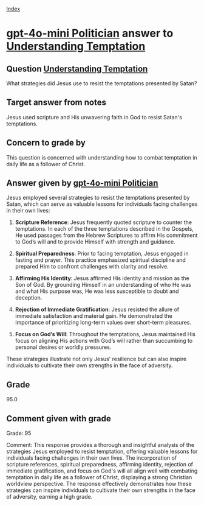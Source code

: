 
[Index](../../index.md)
# [gpt-4o-mini Politician](../../answering_models/gpt-4o-mini_Politician.md) answer to [Understanding Temptation](../../questions/Understanding_Temptation.md)

## Question [Understanding Temptation](../../questions/Understanding_Temptation.md)
What strategies did Jesus use to resist the temptations presented by Satan?

## Target answer from notes
Jesus used scripture and His unwavering faith in God to resist Satan's temptations.

## Concern to grade by
This question is concerned with understanding how to combat temptation in daily life as a follower of Christ.

## Answer given by [gpt-4o-mini Politician](../../answering_models/gpt-4o-mini_Politician.md)
Jesus employed several strategies to resist the temptations presented by Satan, which can serve as valuable lessons for individuals facing challenges in their own lives:

1. **Scripture Reference**: Jesus frequently quoted scripture to counter the temptations. In each of the three temptations described in the Gospels, He used passages from the Hebrew Scriptures to affirm His commitment to God’s will and to provide Himself with strength and guidance.

2. **Spiritual Preparedness**: Prior to facing temptation, Jesus engaged in fasting and prayer. This practice emphasized spiritual discipline and prepared Him to confront challenges with clarity and resolve.

3. **Affirming His Identity**: Jesus affirmed His identity and mission as the Son of God. By grounding Himself in an understanding of who He was and what His purpose was, He was less susceptible to doubt and deception.

4. **Rejection of Immediate Gratification**: Jesus resisted the allure of immediate satisfaction and material gain. He demonstrated the importance of prioritizing long-term values over short-term pleasures.

5. **Focus on God’s Will**: Throughout the temptations, Jesus maintained His focus on aligning His actions with God’s will rather than succumbing to personal desires or worldly pressures.

These strategies illustrate not only Jesus' resilience but can also inspire individuals to cultivate their own strengths in the face of adversity.

## Grade
95.0

## Comment given with grade
Grade: 95

Comment: This response provides a thorough and insightful analysis of the strategies Jesus employed to resist temptation, offering valuable lessons for individuals facing challenges in their own lives. The incorporation of scripture references, spiritual preparedness, affirming identity, rejection of immediate gratification, and focus on God's will all align well with combating temptation in daily life as a follower of Christ, displaying a strong Christian worldview perspective. The response effectively demonstrates how these strategies can inspire individuals to cultivate their own strengths in the face of adversity, earning a high grade.

